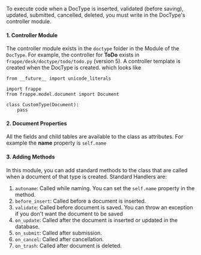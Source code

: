 To execute code when a DocType is inserted, validated (before saving), updated, submitted, cancelled, deleted, you must write in the DocType's controller module. 

#### 1. Controller Module

The controller module exists in the `doctype` folder in the Module of the `DocType`. For example, the controller for **ToDo** exists in `frappe/desk/doctype/todo/todo.py` (version 5). A controller template is created when the DocType is created. which looks like

    from __future__ import unicode_literals
    
    import frappe
    from frappe.model.document import Document
    
    class CustomType(Document):
        pass

#### 2. Document Properties

All the fields and child tables are available to the class as attributes. For example the **name** property is `self.name`

#### 3. Adding Methods

In this module, you can add standard methods to the class that are called when a document of that type is created. Standard Handlers are:

1. `autoname`: Called while naming. You can set the `self.name` property in the method.
1. `before_insert`: Called before a document is inserted.
1. `validate`: Called before document is saved. You can throw an exception if you don't want the document to be saved
1. `on_update`: Called after the document is inserted or updated in the database.
1. `on_submit`: Called after submission.
1. `on_cancel`: Called after cancellation.
1. `on_trash`: Called after document is deleted.
